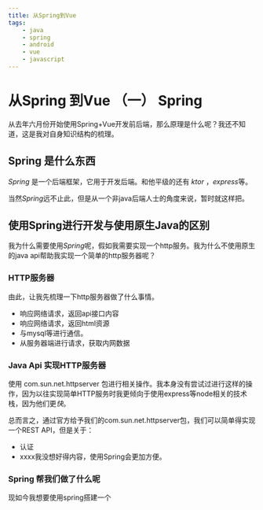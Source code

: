 ```yaml
---
title: 从Spring到Vue
tags:
    - java
    - spring
    - android
    - vue
    - javascript
---
```



# 从Spring 到Vue （一） Spring

从去年六月份开始使用Spring+Vue开发前后端，那么原理是什么呢？我还不知道，这是我对自身知识结构的梳理。

## Spring 是什么东西

*Spring* 是一个后端框架，它用于开发后端。和他平级的还有 *ktor* ，*express*等。

当然*Spring*远不止此，但是从一个非java后端人士的角度来说，暂时就这样把。

## 使用Spring进行开发与使用原生Java的区别

我为什么需要使用*Spring*呢，假如我需要实现一个http服务。我为什么不使用原生的java api帮助我实现一个简单的http服务器呢？

### HTTP服务器

由此，让我先梳理一下http服务器做了什么事情。

- 响应网络请求，返回api接口内容
- 响应网络请求，返回html资源
- 与mysql等进行通信。
- 从服务器端进行请求，获取内网数据

### Java Api 实现HTTP服务器

使用 com.sun.net.httpserver 包进行相关操作。我本身没有尝试过进行这样的操作，因为以往实现简单HTTP服务时我更倾向于使用express等node相关的技术栈，因为他们更*快*。

总而言之，通过官方给予我们的com.sun.net.httpserver包，我们可以简单得实现一个REST API，但是关于：

- 认证
- xxxx我没想好得内容，使用Spring会更加方便。

### Spring 帮我们做了什么呢

现如今我想要使用spring搭建一个

